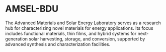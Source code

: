 # AMSEL-BDU
The Advanced Materials and Solar Energy Laboratory serves as a research hub for characterizing novel materials for energy applications. Its focus includes functional materials, thin films, and hybrid systems for next-generation solar harvesting, storage, and conversion, supported by advanced synthesis and characterization facilities.
